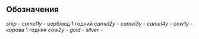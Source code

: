## Обозначения
*ship* - 
*camel1y* - верблюд 1 годний
*camel2y* - 
*camel3y* - 
*camel4y* - 
*cow1y* - корова 1 годняя
*cow2y* - 
*gold* - 
*silver* - 